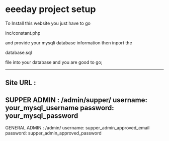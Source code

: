 # eeeday project setup
To Install this website you just have to go 

inc/constant.php 

and provide your mysqli database information then 
inport the 

database.sql

file into your database and you are good to go;

-------------------
Site URL : <YourDomainName>
-------------------
SUPPER ADMIN : <YourDomainName>/admin/supper/
username: your_mysql_username
password: your_mysql_password
-------------------
GENERAL ADMIN : <YourDomainName>/admin/
username: supper_admin_approved_email
password: supper_admin_approved_password
